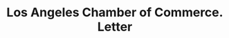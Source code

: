 ---
doi: 10.7916/D8H433F8
date_other: '1932'
date_other_textual: '1932'
form: correspondence
genre:
- Letters (correspondence)
name:
- Los Angeles Chamber of Commerce
object_in_context_url: https://biggert.cul.columbia.edu/items/view/ave_biggert_00008
subject_hierarchical_geographic:
- Los Angeles, California, United States
subject_name:
- Los Angeles Chamber of Commerce
title: Los Angeles Chamber of Commerce. Letter
sort_title: Los Angeles Chamber of Commerce. Letter
call_number: ave_biggert_00008
coordinates:
- 34.05,-118.25
pid: ave_biggert_00008
identifiers: ave_biggert_00008
canvas_id: ldpd:395283
permalink: "/items/ave_biggert_00008/"
layout: iiif-image-page
---